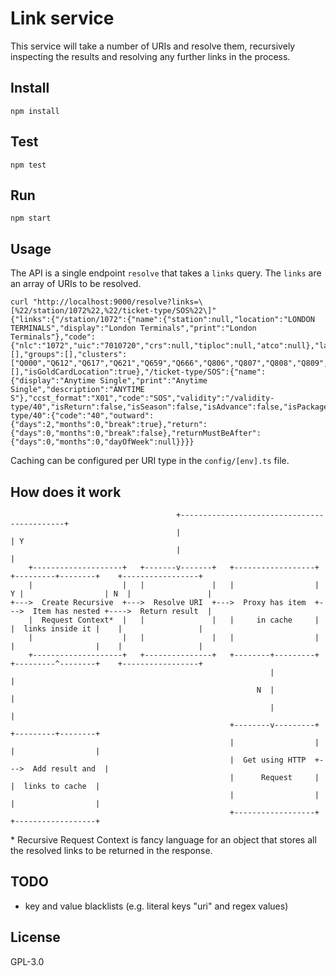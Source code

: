 # Link service

This service will take a number of URIs and resolve them, recursively inspecting the results and resolving any further links in the process.

## Install

```
npm install
```

## Test

```
npm test
```

## Run

```
npm start
```

## Usage

The API is a single endpoint `resolve` that takes a `links` query. The `links` are an array of URIs to be resolved.

```
curl "http://localhost:9000/resolve?links=\[%22/station/1072%22,%22/ticket-type/SOS%22\]"
{"links":{"/station/1072":{"name":{"station":null,"location":"LONDON TERMINALS","display":"London Terminals","print":"London Terminals"},"code":{"nlc":"1072","uic":"7010720","crs":null,"tiploc":null,"atco":null},"latitude":null,"longitude":null,"facilities":[],"groups":[],"clusters":["Q000","Q612","Q617","Q621","Q659","Q666","Q806","Q807","Q808","Q809","Q811","Q812","Q814","Q815","Q816","Q817","Q818","Q819","Q820","Q821","Q822","Q823","Q824","Q850","Q851","Q852","Q853","Q854","Q859","Q860","Q861","Q862","Q863","Q864","Q865","Q866","Q902","Q903","Q908","Q923","Q929","Q952","Q992","QB65","QB84","QB98","QC10","QC15","QC16","QC18","QD00","R401","R667","R711","S301","T004","T027","T113","T143","T213","T301","T401"],"londonTerminals":[],"isGoldCardLocation":true},"/ticket-type/SOS":{"name":{"display":"Anytime Single","print":"Anytime Single","description":"ANYTIME S"},"ccst_format":"X01","code":"SOS","validity":"/validity-type/40","isReturn":false,"isSeason":false,"isAdvance":false,"isPackage":false,"isCarnet":false,"isFirstClass":false},"/validity-type/40":{"code":"40","outward":{"days":2,"months":0,"break":true},"return":{"days":0,"months":0,"break":false},"returnMustBeAfter":{"days":0,"months":0,"dayOfWeek":null}}}}
```

Caching can be configured per URI type in the `config/[env].ts` file.

## How does it work

```
                                     +--------------------------------------------+
                                     |                                            | Y
                                     |                                            |
    +--------------------+   +-------v-------+   +------------------+   +---------+--------+    +-----------------+
    |                    |   |               |   |                  | Y |                  | N  |                 |
+--->  Create Recursive  +--->  Resolve URI  +--->  Proxy has item  +--->  Item has nested +---->  Return result  |
    |  Request Context*  |   |               |   |     in cache     |   |  links inside it |    |                 |
    |                    |   |               |   |                  |   |                  |    |                 |
    +--------------------+   +---------------+   +--------+---------+   +---------^--------+    +-----------------+
                                                          |                       |
                                                       N  |                       |
                                                          |                       |
                                                 +--------v---------+   +---------+--------+
                                                 |                  |   |                  |
                                                 |  Get using HTTP  +--->  Add result and  |
                                                 |      Request     |   |  links to cache  |
                                                 |                  |   |                  |
                                                 +------------------+   +------------------+

```

\* Recursive Request Context is fancy language for an object that stores all the resolved links to be returned in the 
response. 


## TODO

- key and value blacklists (e.g. literal keys "uri" and regex values)

## License

GPL-3.0
